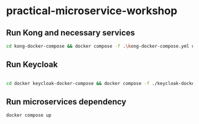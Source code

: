 # practical-microservice-workshop

## Run Kong and necessary services

```bash
cd kong-docker-compose && docker compose -f .\kong-docker-compose.yml up
```

## Run Keycloak

```bash

cd docker keycloak-docker-compose && docker compose -f ./keycloak-docker-compose.yml up
```

## Run microservices dependency

```bash
docker compose up
```
